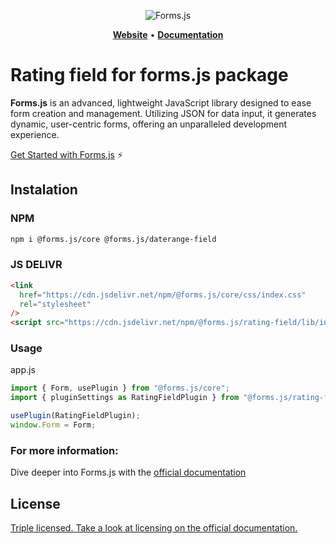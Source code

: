 <div align="center">

![Forms.js](https://formsjs.io/images/formsjs-banner.png)

</div>

<p align="center">
    <a href="https://formsjs.io/"><b>Website</b></a> •
    <a href="https://formsjs.io/documentation/v1/getting-started"><b>Documentation</b></a>
</p>

# Rating field for forms.js package

**Forms.js** is an advanced, lightweight JavaScript library designed to ease form creation and management. Utilizing JSON for data input, it generates dynamic, user-centric forms, offering an unparalleled development experience.

[Get Started with Forms.js](https://formsjs.io/documentation/v1/getting-started) ⚡️
<h2 id="instalation">Instalation</h2>

### NPM

```bash
npm i @forms.js/core @forms.js/daterange-field
```

### JS DELIVR

```html
<link
  href="https://cdn.jsdelivr.net/npm/@forms.js/core/css/index.css"
  rel="stylesheet"
/>
<script src="https://cdn.jsdelivr.net/npm/@forms.js/rating-field/lib/index.js"></script>
```
### Usage

app.js
```js
import { Form, usePlugin } from "@forms.js/core";
import { pluginSettings as RatingFieldPlugin } from "@forms.js/rating-field";

usePlugin(RatingFieldPlugin);
window.Form = Form;
```

### For more information:

Dive deeper into Forms.js with the [official documentation](https://formsjs.io/documentation/v1/getting-started)

<h2 id="license">License</h2>

<a href="https://formsjs.io/documentation/v1/licensing" target="_blank">
    Triple licensed. Take a look at licensing on the official documentation.
</a>